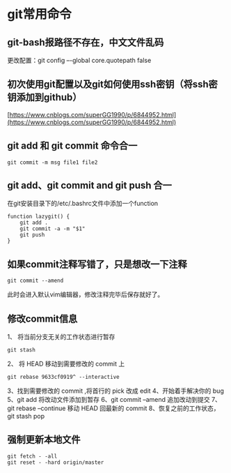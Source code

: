 # git常用命令

## git-bash报路径不存在，中文文件乱码
更改配置：git config –-global core.quotepath false

## 初次使用git配置以及git如何使用ssh密钥（将ssh密钥添加到github）
[https://www.cnblogs.com/superGG1990/p/6844952.html](https://www.cnblogs.com/superGG1990/p/6844952.html)

## git add 和 git commit 命令合一
```
git commit -m msg file1 file2
```

## git add、git commit and git push 合一
在git安装目录下的/etc/.bashrc文件中添加一个function
```
function lazygit() {
    git add .
    git commit -a -m "$1"
    git push
}
```

## 如果commit注释写错了，只是想改一下注释
```
git commit --amend
```
此时会进入默认vim编辑器，修改注释完毕后保存就好了。

## 修改commit信息
1、 将当前分支无关的工作状态进行暂存
```
git stash
```
2、 将 HEAD 移动到需要修改的 commit 上
```
git rebase 9633cf0919^ --interactive
```
3、找到需要修改的 commit ,将首行的 pick 改成 edit
4、开始着手解决你的 bug
5、git add 将改动文件添加到暂存
6、git commit –amend 追加改动到提交
7、git rebase –continue 移动 HEAD 回最新的 commit
8、恢复之前的工作状态，git stash pop

## 强制更新本地文件
```
git fetch - -all 
git reset - -hard origin/master 
```